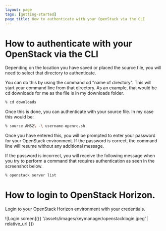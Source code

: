 ```yaml
---
layout: page
tags: [getting-started]
page_title: How to authenticate with your OpenStack via the CLI
---
```


# How to authenticate with your OpenStack via the CLI

Depending on the location you have saved or placed the source file, you will need to select that directory to authenticate.

You can do this by using the command cd "name of directory". This will start your command line from that directory.
As an example, that would be cd downloads for me as the file is in my downloads folder.

```bash
% cd downloads
```

Once this is done, you can authenticate with your source file. In my case this would be:

```bash
% source AMS2\ -\ username-openrc.sh
```

Once you have entered this, you will be prompted to enter your password for your OpenStack environment.
If the password is correct, the command line will resume without any additional message.

If the password is incorrect, you will receive the following message when you try to perform a command that requires authentication as seen in the screenshot below.


```bash
% openstack server list
```

#  How to login to OpenStack Horizon.

Login to your OpenStack Horizon environment with your credentials.

![Login screen]({{ '/assets/images/keymanager/openstacklogin.jpeg' | relative_url }})